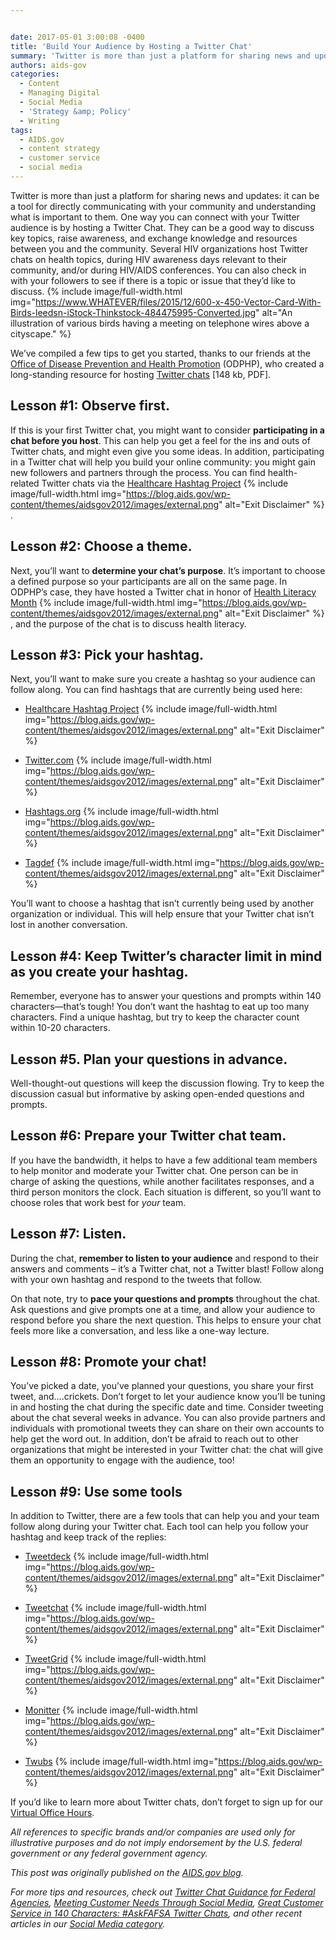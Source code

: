 ```yaml
---


date: 2017-05-01 3:00:08 -0400
title: 'Build Your Audience by Hosting a Twitter Chat'
summary: 'Twitter is more than just a platform for sharing news and updates\: it can be a tool for directly communicating with your community and understanding what is important to them. One way you can connect with your Twitter audience is by hosting a Twitter Chat. They can be a good way to discuss key topics,'
authors: aids-gov
categories:
  - Content
  - Managing Digital
  - Social Media
  - 'Strategy &amp; Policy'
  - Writing
tags:
  - AIDS.gov
  - content strategy
  - customer service
  - social media
---
```


Twitter is more than just a platform for sharing news and updates: it can be a tool for directly communicating with your community and understanding what is important to them. One way you can connect with your Twitter audience is by hosting a Twitter Chat. They can be a good way to discuss key topics, raise awareness, and exchange knowledge and resources between you and the community. Several HIV organizations host Twitter chats on health topics, during HIV awareness days relevant to their community, and/or during HIV/AIDS conferences. You can also check in with your followers to see if there is a topic or issue that they’d like to discuss. 
{% include image/full-width.html img="https://www.WHATEVER/files/2015/12/600-x-450-Vector-Card-With-Birds-leedsn-iStock-Thinkstock-484475995-Converted.jpg" alt="An illustration of various birds having a meeting on telephone wires above a cityscape." %} 

We’ve compiled a few tips to get you started, thanks to our friends at the [Office of Disease Prevention and Health Promotion](https://www.health.gov/) (ODPHP), who created a long-standing resource for hosting [Twitter chats](https://www.health.gov/healthliteracyonline/2010/Twitter_Chat_Guide.pdf) [148 kb, PDF].

## Lesson #1: Observe first.

If this is your first Twitter chat, you might want to consider **participating in a chat before you host**. This can help you get a feel for the ins and outs of Twitter chats, and might even give you some ideas. In addition, participating in a Twitter chat will help you build your online community: you might gain new followers and partners through the process. You can find health-related Twitter chats via the [Healthcare Hashtag Project](https://www.symplur.com/healthcare-hashtags/) {% include image/full-width.html img="https://blog.aids.gov/wp-content/themes/aidsgov2012/images/external.png" alt="Exit Disclaimer" %}
.

## Lesson #2: Choose a theme.

Next, you’ll want to **determine your chat’s purpose**. It’s important to choose a defined purpose so your participants are all on the same page. In ODPHP’s case, they have hosted a Twitter chat in honor of [Health Literacy Month](http://www.healthliteracymonth.org/) {% include image/full-width.html img="https://blog.aids.gov/wp-content/themes/aidsgov2012/images/external.png" alt="Exit Disclaimer" %}
, and the purpose of the chat is to discuss health literacy.

## Lesson #3: Pick your hashtag.

Next, you’ll want to make sure you create a hashtag so your audience can follow along. You can find hashtags that are currently being used here:

  * [Healthcare Hashtag Project](https://www.symplur.com/healthcare-hashtags/) {% include image/full-width.html img="https://blog.aids.gov/wp-content/themes/aidsgov2012/images/external.png" alt="Exit Disclaimer" %}

  * [Twitter.com](https://twitter.com/) {% include image/full-width.html img="https://blog.aids.gov/wp-content/themes/aidsgov2012/images/external.png" alt="Exit Disclaimer" %}

  * [Hashtags.org](https://www.hashtags.org/) {% include image/full-width.html img="https://blog.aids.gov/wp-content/themes/aidsgov2012/images/external.png" alt="Exit Disclaimer" %}

  * [Tagdef](https://tagdef.com/) {% include image/full-width.html img="https://blog.aids.gov/wp-content/themes/aidsgov2012/images/external.png" alt="Exit Disclaimer" %}


You’ll want to choose a hashtag that isn’t currently being used by another organization or individual. This will help ensure that your Twitter chat isn’t lost in another conversation.

## Lesson #4: Keep Twitter’s character limit in mind as you create your hashtag.

Remember, everyone has to answer your questions and prompts within 140 characters—that’s tough! You don’t want the hashtag to eat up too many characters. Find a unique hashtag, but try to keep the character count within 10-20 characters.

## Lesson #5. Plan your questions in advance.

Well-thought-out questions will keep the discussion flowing. Try to keep the discussion casual but informative by asking open-ended questions and prompts.

## Lesson #6: Prepare your Twitter chat team.

If you have the bandwidth, it helps to have a few additional team members to help monitor and moderate your Twitter chat. One person can be in charge of asking the questions, while another facilitates responses, and a third person monitors the clock. Each situation is different, so you’ll want to choose roles that work best for _your_ team.

## Lesson #7: Listen.

During the chat, **remember to listen to your audience** and respond to their answers and comments – it’s a Twitter chat, not a Twitter blast! Follow along with your own hashtag and respond to the tweets that follow.

On that note, try to **pace your questions and prompts** throughout the chat. Ask questions and give prompts one at a time, and allow your audience to respond before you share the next question. This helps to ensure your chat feels more like a conversation, and less like a one-way lecture.

## Lesson #8: Promote your chat!

You’ve picked a date, you’ve planned your questions, you share your first tweet, and….crickets. Don’t forget to let your audience know you’ll be tuning in and hosting the chat during the specific date and time. Consider tweeting about the chat several weeks in advance. You can also provide partners and individuals with promotional tweets they can share on their own accounts to help get the word out. In addition, don’t be afraid to reach out to other organizations that might be interested in your Twitter chat: the chat will give them an opportunity to engage with the audience, too!

## Lesson #9: Use some tools

In addition to Twitter, there are a few tools that can help you and your team follow along during your Twitter chat. Each tool can help you follow your hashtag and keep track of the replies:

  * [Tweetdeck](https://tweetdeck.twitter.com/) {% include image/full-width.html img="https://blog.aids.gov/wp-content/themes/aidsgov2012/images/external.png" alt="Exit Disclaimer" %}

  * [Tweetchat](http://www.tweetchat.com/) {% include image/full-width.html img="https://blog.aids.gov/wp-content/themes/aidsgov2012/images/external.png" alt="Exit Disclaimer" %}

  * [TweetGrid](http://www.tweetgrid.com/) {% include image/full-width.html img="https://blog.aids.gov/wp-content/themes/aidsgov2012/images/external.png" alt="Exit Disclaimer" %}

  * [Monitter](http://www.monitter.com/) {% include image/full-width.html img="https://blog.aids.gov/wp-content/themes/aidsgov2012/images/external.png" alt="Exit Disclaimer" %}

  * [Twubs](http://twubs.com/) {% include image/full-width.html img="https://blog.aids.gov/wp-content/themes/aidsgov2012/images/external.png" alt="Exit Disclaimer" %}


If you’d like to learn more about Twitter chats, don’t forget to sign up for our [Virtual Office Hours](https://www.aids.gov/using-new-media/tools/office-hours/).

_All references to specific brands and/or companies are used only for illustrative purposes and do not imply endorsement by the U.S. federal government or any federal government agency._

_This post was originally published on the [AIDS.gov blog](https://blog.aids.gov/)._

_For more tips and resources, check out [Twitter Chat Guidance for Federal Agencies](https://www.WHATEVER/2013/10/16/twitter-chats-for-federal-agencies/), [Meeting Customer Needs Through Social Media](https://www.WHATEVER/2015/04/24/meeting-customer-needs-through-social-media/), [Great Customer Service in 140 Characters: #AskFAFSA Twitter Chats](https://www.WHATEVER/2015/01/05/great-customer-service-in-140-characters-askfafsa-twitter-chats/), and other recent articles in our [Social Media category](https://www.WHATEVER/category/socialmedia/)._